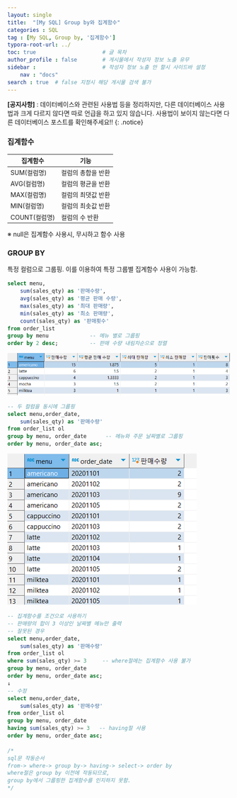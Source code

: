 ```yaml
---
layout: single
title:  "[My SQL] Group by와 집계함수"
categories : SQL
tag : [My SQL, Group by, '집계함수']
typora-root-url: ../
toc: true                     # 글 목차
author_profile : false        # 게시물에서 작성자 정보 노출 유무
sidebar :                     # 작성자 정보 노출 안 할시 사이드바 설정
    nav : "docs"
search : true  # false 지정시 해당 게시물 검색 불가
---
```

**[공지사항]** : 데이터베이스와 관련된 사용법 등을 정리하지만, 다른 데이터베이스 사용법과 크게 다르지 않다면 따로 언급을 하고 있지 않습니다. 사용법이 보이지 않는다면 다른 데이터베이스 포스트를 확인해주세요!!
{: .notice}

### 집계함수

| 집계함수      | 기능               |
| ------------- | ------------------ |
| SUM(컬럼명)   | 컬럼의 총합을 반환 |
| AVG(컬럼명)   | 컬럼의 평균을 반환 |
| MAX(컬럼명)   | 컬럼의 최댓값 반환 |
| MIN(컬럼명)   | 컬럼의 최솟값 반환 |
| COUNT(컬럼명) | 컬럼의 수 반환     |

※ null은 집계함수 사용시, 무시하고 함수 사용

### GROUP BY

특정 컬럼으로 그룹핑. 이를 이용하여 특정 그룹별 집계함수 사용이 가능함.

```sql
select menu,
	sum(sales_qty) as '판매수량',
	avg(sales_qty) as '평균 판매 수량',
	max(sales_qty) as '최대 판매량',
	min(sales_qty) as '최소 판매량',
	count(sales_qty) as '판매횟수'
from order_list
group by menu             -- 메뉴 별로 그룹핑
order by 2 desc;          -- 판매 수량 내림차순으로 정렬
```

![image-20240528165057557](/images/2024-05-28-GROUPBY/image-20240528165057557.png)

```sql
-- 두 컬럼을 동시에 그룹핑
select menu,order_date,
	sum(sales_qty) as '판매수량'
from order_list ol
group by menu, order_date      -- 메뉴와 주문 날짜별로 그룹핑
order by menu, order_date asc;
```

![image-20240528165203437](/images/2024-05-28-GROUPBY/image-20240528165203437.png)

```sql
-- 집계함수를 조건으로 사용하기
-- 판매량의 합이 3 이상인 날짜별 메뉴만 출력
-- 잘못된 경우
select menu,order_date,
	sum(sales_qty) as '판매수량'
from order_list ol
where sum(sales_qty) >= 3     -- where절에는 집계함수 사용 불가
group by menu, order_date 
order by menu, order_date asc;
↓
-- 수정
select menu,order_date,
	sum(sales_qty) as '판매수량'
from order_list ol
group by menu, order_date 
having sum(sales_qty) >= 3   -- having절 사용
order by menu, order_date asc;

/*
sql문 작동순서
from-> where-> group by-> having-> select-> order by
where절은 group by 이전에 작동되므로, 
group by에서 그룹핑한 집계함수를 인지하지 못함.
*/
```
